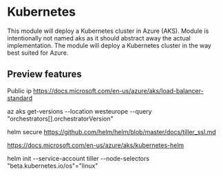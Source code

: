 # Kubernetes

This module will deploy a Kubernetes cluster in Azure (AKS). Module is intentionally not named aks as it should abstract away the actual implementation. The module will deploy a Kubernetes cluster in the way best suited for Azure.

## Preview features

Public ip
https://docs.microsoft.com/en-us/azure/aks/load-balancer-standard

az aks get-versions --location westeurope --query "orchestrators[].orchestratorVersion"



helm secure
https://github.com/helm/helm/blob/master/docs/tiller_ssl.md

https://docs.microsoft.com/en-us/azure/aks/kubernetes-helm

helm init --service-account tiller --node-selectors "beta.kubernetes.io/os"="linux"